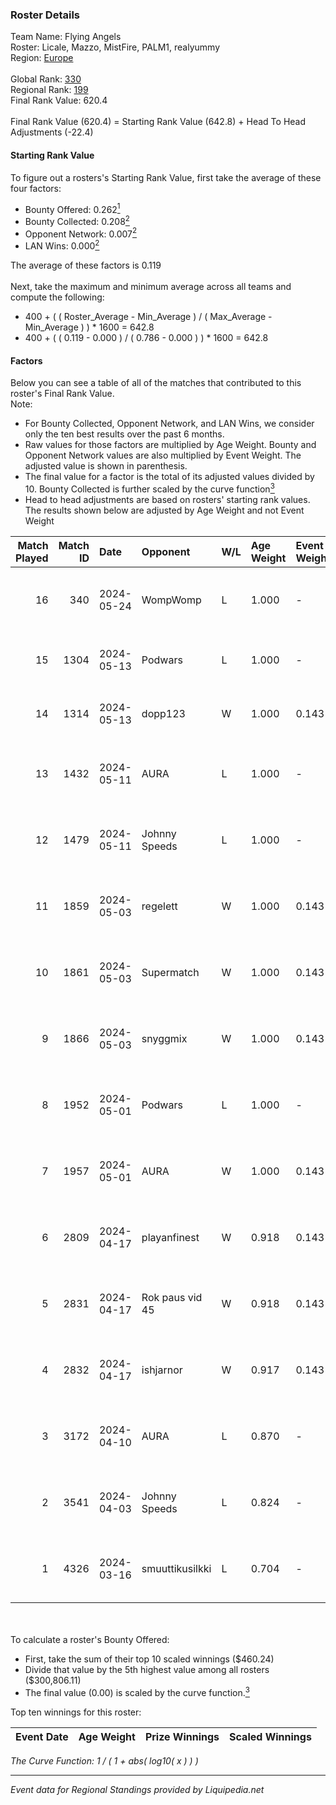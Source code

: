 ### Roster Details<br />
Team Name: Flying Angels<br />
Roster: Licale, Mazzo, MistFire, PALM1, realyummy<br />
Region: [Europe]( ../standings_europe.md)<br />
<br />
Global Rank: [330](../standings_global.md)<br />
Regional Rank: [199]( ../standings_europe.md)<br />
Final Rank Value:  620.4<br />
<br />
Final Rank Value (620.4) = Starting Rank Value (642.8) + Head To Head Adjustments (-22.4)<br />

#### Starting Rank Value<br />
To figure out a rosters's Starting Rank Value, first take the average of these four factors:<br />
- Bounty Offered: 0.262[<sup>1</sup>](#table2)
- Bounty Collected: 0.208[<sup>2</sup>](#table1)
- Opponent Network: 0.007[<sup>2</sup>](#table1)
- LAN Wins: 0.000[<sup>2</sup>](#table1)

The average of these factors is 0.119<br />
<br />
Next, take the maximum and minimum average across all teams and compute the following:<br />
- 400 + ( ( Roster_Average - Min_Average ) / ( Max_Average - Min_Average ) ) * 1600 = 642.8
- 400 + ( ( 0.119 - 0.000 ) / ( 0.786 - 0.000 ) ) * 1600 = 642.8


#### Factors<br />
Below you can see a table of all of the matches that contributed to this roster's Final Rank Value.<br />
Note:<br />

- For Bounty Collected, Opponent Network, and LAN Wins, we consider only the ten best results over the past 6 months.
- Raw values for those factors are multiplied by Age Weight. Bounty and Opponent Network values are also multiplied by Event Weight. The adjusted value is shown in parenthesis.
- The final value for a factor is the total of its adjusted values divided by 10. Bounty Collected is further scaled by the curve function[<sup>3</sup>](#curveFunction)
- Head to head adjustments are based on rosters' starting rank values. The results shown below are adjusted by Age Weight and not Event Weight
<span id="table1"></span><br />


| Match Played | Match ID | Date       | Opponent        | W/L | Age Weight | Event Weight | Bounty Collected | Opponent Network | LAN Wins  | H2H Adj. | Roster                                     |
| -: | -: | :- | :- | :- | :- | :- | :- | :- | :- | -: | :- |
|           16 |      340 | 2024-05-24 | WompWomp        | L   | 1.000      | -            | -                | -                | -         |   -14.55 | Licale, Mazzo, MistFire, PALM1, realyummy  |
|           15 |     1304 | 2024-05-13 | Podwars         | L   | 1.000      | -            | -                | -                | -         |   -15.82 | DH, Licale, Mazzo, MistFire, realyummy     |
|           14 |     1314 | 2024-05-13 | dopp123         | W   | 1.000      | 0.143        | 0.000 (0.000)    | 0.000 (0.000)    | 0 (0.000) |     6.21 | DH, Licale, Mazzo, MistFire, realyummy     |
|           13 |     1432 | 2024-05-11 | AURA            | L   | 1.000      | -            | -                | -                | -         |   -12.01 | Licale, Mazzo, MistFire, PALM1, realyummy  |
|           12 |     1479 | 2024-05-11 | Johnny Speeds   | L   | 1.000      | -            | -                | -                | -         |    -3.53 | Licale, Mazzo, MistFire, PALM1, realyummy  |
|           11 |     1859 | 2024-05-03 | regelett        | W   | 1.000      | 0.143        | 0.000 (0.000)    | 0.129 (0.018)    | 0 (0.000) |     7.16 | Licale, Mazzo, MistFire, PALM1, realyummy  |
|           10 |     1861 | 2024-05-03 | Supermatch      | W   | 1.000      | 0.143        | 0.000 (0.000)    | 0.038 (0.005)    | 0 (0.000) |     7.03 | Licale, Mazzo, MistFire, PALM1, realyummy  |
|            9 |     1866 | 2024-05-03 | snyggmix        | W   | 1.000      | 0.143        | 0.000 (0.000)    | 0.028 (0.004)    | 0 (0.000) |     6.34 | Licale, Mazzo, MistFire, PALM1, realyummy  |
|            8 |     1952 | 2024-05-01 | Podwars         | L   | 1.000      | -            | -                | -                | -         |   -14.72 | Licale, Mazzo, MistFire, PALM1, realyummy  |
|            7 |     1957 | 2024-05-01 | AURA            | W   | 1.000      | 0.143        | 0.011 (0.002)    | 0.186 (0.027)    | 0 (0.000) |    19.57 | Licale, Mazzo, MistFire, PALM1, realyummy  |
|            6 |     2809 | 2024-04-17 | playanfinest    | W   | 0.918      | 0.143        | 0.000 (0.000)    | 0.051 (0.007)    | 0 (0.000) |     7.15 | Licale, Mazzo, MistFire, PALM1, realyummy  |
|            5 |     2831 | 2024-04-17 | Rok paus vid 45 | W   | 0.918      | 0.143        | 0.000 (0.000)    | 0.025 (0.003)    | 0 (0.000) |     6.70 | Licale, Mazzo, MistFire, PALM1, realyummy  |
|            4 |     2832 | 2024-04-17 | ishjarnor       | W   | 0.917      | 0.143        | 0.000 (0.000)    | 0.059 (0.008)    | 0 (0.000) |     6.37 | Licale, Mazzo, MistFire, PALM1, realyummy  |
|            3 |     3172 | 2024-04-10 | AURA            | L   | 0.870      | -            | -                | -                | -         |    -9.94 | Licale, Mazzo, MistFire, PALM1, realyummy  |
|            2 |     3541 | 2024-04-03 | Johnny Speeds   | L   | 0.824      | -            | -                | -                | -         |    -2.85 | Cryveng, majkn, MistFire, PALM1, realyummy |
|            1 |     4326 | 2024-03-16 | smuuttikusilkki | L   | 0.704      | -            | -                | -                | -         |   -15.53 | kurtaliz, mazzo, MistFire, realyummy, zern |

<br />
<span id="table2"></span><br />
To calculate a roster's Bounty Offered:<br />

- First, take the sum of their top 10 scaled winnings ($460.24)
- Divide that value by the 5th highest value among all rosters ($300,806.11)
- The final value (0.00) is scaled by the curve function.[<sup>3</sup>](#curveFunction)

Top ten winnings for this roster:<br />

| Event Date | Age Weight | Prize Winnings | Scaled Winnings |
| :- | -: | :- | :- |


<span id="curveFunction"></span>_The Curve Function: 1 / ( 1 + abs( log10( x ) ) )_<br />

---
_Event data for Regional Standings provided by Liquipedia.net_<br />
